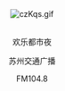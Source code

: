 <!doctype html>
<html>
<head>
<meta charset="utf-8">
<title>欢乐都市夜</title>
<script src="http://libs.baidu.com/jquery/1.9.1/jquery.min.js"></script>
<meta name="viewport" content="width=device-width, initial-scale=1.0">
<style>
</style>
</head>
<body>
<center><img src="http://xn--fjq06xq0d7pqqu8b.cn:8800/enjoynight-web/137404_200801212013321.gif" alt="czKqs.gif" border="0" /></center>
<!--
<div>
	<center>
	<iframe frameborder="no" border="0" marginwidth="0" marginheight="0" width=330 height=86 src="//music.163.com/outchain/player?type=2&amp;id=145223&amp;auto=1&amp;height=66">
	</iframe>
	</center>
</div>
  -->
<div class="autotype" id="autotype">
	<center>
	<br>
	<p>欢乐都市夜</p>
	<p>苏州交通广播</p>
	<p>FM104.8</p>
	<br>
	</center>
</div>


<script>
$.fn.autotype = function() {
    var $text = $(this);
    console.log('$text:', $text);
    var str = $text.html(); //返回被选 元素的内容
    console.log('str:', str);
    var index = 0;
    var x = $text.html('');
    console.log('x:', x);
    //$text.html()和$(this).html('')有区别
    var timer = setInterval(function() {
        //substr(index, 1) 方法在字符串中抽取从index下标开始的一个的字符
        var current = str.substr(index, 1);
        if (current == '<') {
            //indexOf() 方法返回">"在字符串中首次出现的位置。
            index = str.indexOf('>', index) + 1;
        } else {
            index++;
        }
        //console.log(["0到index下标下的字符",str.substring(0, index)],["符号",index & 1 ? '_': '']);
        //substring() 方法用于提取字符串中介于两个指定下标之间的字符
        $text.html(str.substring(0, index) + (index & 1 ? '_' : ''));
        index > $text.html().length + 10 && (index = 0);
        /*if(index >= str.length){
        	clearInterval(timer);
        }*/
    }, 100);
};
$("#autotype").autotype();
</script>
</body>
</html>
